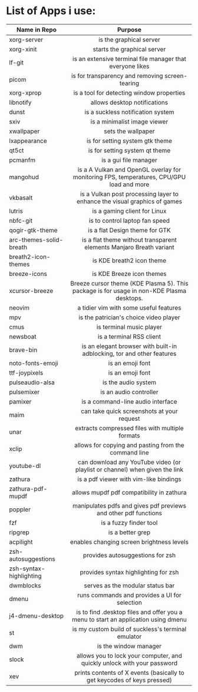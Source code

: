 # List of Apps i use:

Name in Repo    |   Purpose
-------------   |  :-------------:
xorg-server     |  is the graphical server
xorg-xinit      |  starts the graphical server
lf-git          |  is an extensive terminal file manager that everyone likes
picom           |  is for transparency and removing screen-tearing
xorg-xprop      |  is a tool for detecting window properties
libnotify       |  allows desktop notifications
dunst           |  is a suckless notification system
sxiv            |  is a minimalist image viewer
xwallpaper      |  sets the wallpaper
lxappearance  |  is for setting system gtk theme
qt5ct  |  is for setting system qt theme
pcmanfm  |  is a gui file manager
mangohud  |  is a A Vulkan and OpenGL overlay for monitoring FPS, temperatures, CPU/GPU load and more
vkbasalt  |  is a Vulkan post processing layer to enhance the visual graphics of games
lutris  |  is a gaming client for Linux
nbfc-git  |  is to control laptop fan speed
qogir-gtk-theme  |  is a flat Design theme for GTK
arc-themes-solid-breath  | is a flat theme without transparent elements Manjaro Breath variant
breath2-icon-themes  |  is KDE breath2 icon theme
breeze-icons  |  is KDE Breeze icon themes
xcursor-breeze  |  Breeze cursor theme (KDE Plasma 5). This package is for usage in non-KDE Plasma desktops.
neovim  |  a tidier vim with some useful features
mpv  |  is the patrician's choice video player
cmus | is terminal music player
newsboat  |  is a terminal RSS client
brave-bin  |  is an elegant browser with built-in adblocking, tor and other features
noto-fonts-emoji  |  is an emoji font
ttf-joypixels  |  is an emoji font
pulseaudio-alsa  |  is the audio system
pulsemixer  |  is an audio controller
pamixer  |  is a command-line audio interface
maim  |  can take quick screenshots at your request
unar  |  extracts compressed files with multiple formats
xclip  |  allows for copying and pasting from the command line
youtube-dl  |  can download any YouTube video (or playlist or channel) when given the link
zathura  |  is a pdf viewer with vim-like bindings
zathura-pdf-mupdf  |  allows mupdf pdf compatibility in zathura
poppler  |  manipulates pdfs and gives pdf previews and other pdf functions
fzf  |  is a fuzzy finder tool
ripgrep  |  is a better grep
acpilight  |  enables changing screen brightness levels
zsh-autosuggestions  |  provides autosuggestions for zsh
zsh-syntax-highlighting  |  provides syntax highlighting for zsh
dwmblocks  |  serves as the modular status bar
dmenu |  runs commands and provides a UI for selection
j4-dmenu-desktop  |  is to find .desktop files and offer you a menu to start an application using dmenu
st  |  is my custom build of suckless's terminal emulator
dwm |  is the window manager
slock  |  allows you to lock your computer, and quickly unlock with your password
xev  |  prints contents of X events (basically to get keycodes of keys pressed)
